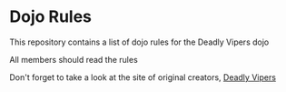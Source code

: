 Dojo Rules
==========

This repository contains a list of dojo rules for the Deadly Vipers dojo

All members should read the rules

Don't forget to take a look at the site of original creators, [Deadly Vipers](https://github.com/deadlyvipers)

